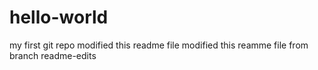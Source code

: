 # hello-world
my first git repo
modified this readme file
modified this reamme file from branch readme-edits
